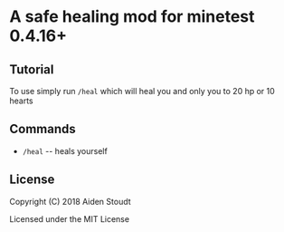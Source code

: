 A safe healing mod for minetest 0.4.16+
=======================================


Tutorial
--------

To use simply run `/heal` which will heal you and only you to 20 hp or 10 hearts


Commands
--------

  * `/heal` -- heals yourself


License
-------


Copyright (C) 2018 Aiden Stoudt

Licensed under the MIT License

